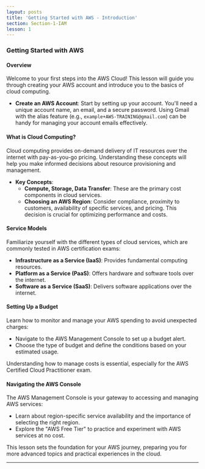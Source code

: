 ```yaml
---
layout: posts
title: 'Getting Started with AWS - Introduction'
section: Section-1-IAM
lesson: 1
---
```


### Getting Started with AWS

#### Overview

Welcome to your first steps into the AWS Cloud! This lesson will guide you through creating your AWS account and introduce you to the basics of cloud computing.

- **Create an AWS Account**: Start by setting up your account. You'll need a unique account name, an email, and a secure password. Using Gmail with the alias feature (e.g., `example+AWS-TRAINING@gmail.com`) can be handy for managing your account emails effectively.

<!-- pagebreak -->

#### What is Cloud Computing?

Cloud computing provides on-demand delivery of IT resources over the internet with pay-as-you-go pricing. Understanding these concepts will help you make informed decisions about resource provisioning and management.

- **Key Concepts**:
  - **Compute, Storage, Data Transfer**: These are the primary cost components in cloud services.
  - **Choosing an AWS Region**: Consider compliance, proximity to customers, availability of specific services, and pricing. This decision is crucial for optimizing performance and costs.

<!-- pagebreak -->

#### Service Models

Familiarize yourself with the different types of cloud services, which are commonly tested in AWS certification exams:

- **Infrastructure as a Service (IaaS)**: Provides fundamental computing resources.
- **Platform as a Service (PaaS)**: Offers hardware and software tools over the internet.
- **Software as a Service (SaaS)**: Delivers software applications over the internet.

<!-- pagebreak -->

#### Setting Up a Budget

Learn how to monitor and manage your AWS spending to avoid unexpected charges:

- Navigate to the AWS Management Console to set up a budget alert.
- Choose the type of budget and define the conditions based on your estimated usage.

Understanding how to manage costs is essential, especially for the AWS Certified Cloud Practitioner exam.

<!-- pagebreak -->

#### Navigating the AWS Console

The AWS Management Console is your gateway to accessing and managing AWS services:

- Learn about region-specific service availability and the importance of selecting the right region.
- Explore the "AWS Free Tier" to practice and experiment with AWS services at no cost.

This lesson sets the foundation for your AWS journey, preparing you for more advanced topics and practical experiences in the cloud.

---
